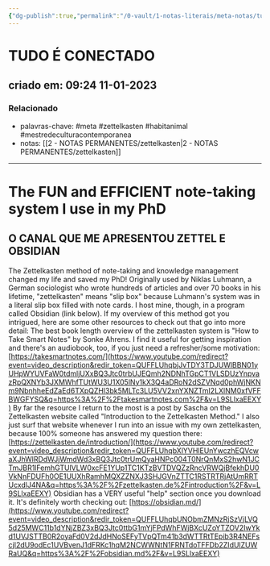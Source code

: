 ```yaml
---
{"dg-publish":true,"permalink":"/0-vault/1-notas-literais/meta-notas/tudo-e-conectado/","tags":["meta","zettelkasten","habitanimal","mestredeculturacontemporanea"],"dgHomeLink":true,"dgShowLocalGraph":true,"dgShowFileTree":true,"dgEnableSearch":true}
---
```



# TUDO É CONECTADO
## criado em: 09:24 11-01-2023

### Relacionado
- palavras-chave: #meta #zettelkasten #habitanimal #mestredeculturacontemporanea 
- notas: [[2 - NOTAS PERMANENTES/zettelkasten\|2 - NOTAS PERMANENTES/zettelkasten]]
---
# The FUN and EFFICIENT note-taking system I use in my PhD
## O CANAL QUE ME APRESENTOU ZETTEL E OBSIDIAN
The Zettelkasten method of note-taking and knowledge management changed my life and saved my PhD! Originally used by Niklas Luhmann, a German sociologist who wrote hundreds of articles and over 70 books in his lifetime, "zettelkasten" means "slip box" because Luhmann's system was in a literal slip box filled with note cards. I host mine, though, in a program called Obsidian (link below). If my overview of this method got you intrigued, here are some other resources to check out that go into more detail: The best book length overview of the zettelkasten system is "How to Take Smart Notes" by Sonke Ahrens. I find it useful for getting inspiration and there's an audiobook, too, if you just need a refresher/some motivation: [https://takesmartnotes.com/](https://www.youtube.com/redirect?event=video_description&redir_token=QUFFLUhqbjJvTDY3TDJUWlBBN01yUHpWYUVFaW0tdmljUXxBQ3Jtc0trbUJEQmh2NDNhTGpCT1VLSDUzYnpvazRpQXNYb3JXMWhfTUtWU3U1X05lNy1kX3Q4aDRoN2dSZVNqd0phWjNKNm9NbnhheEdZaEd6TXpQZHl3bk5MLTc3LU5VV2xnYXNZTmI2LXlNM0xfVFFBWGFYSQ&q=https%3A%2F%2Ftakesmartnotes.com%2F&v=L9SLlxaEEXY) By far the resource I return to the most is a post by Sascha on the Zettelkasten website called "Introduction to the Zettelkasten Method." I also just surf that website whenever I run into an issue with my own zettelkasten, because 100% someone has answered my question there: [https://zettelkasten.de/introduction/](https://www.youtube.com/redirect?event=video_description&redir_token=QUFFLUhqbXlYVHlEUnYwczhEQVcwaXJhWlRDdWJjWmdWd3xBQ3Jtc0trUmQyaHNPc004T0NrQnMxS2hwN1JCTmJBR1lFemhGTUlVLW0xcFE1YUp1TC1KTzBVTDVQZzRncVRWQjBfekhDU0VkNnFDUFh0OE1UUXhRamhMQXZZNXJ3SHJGVnZTTC1RSTRTRjAtUmRRTUcxdlJ4NA&q=https%3A%2F%2Fzettelkasten.de%2Fintroduction%2F&v=L9SLlxaEEXY) Obsidian has a VERY useful "help" section once you download it. It's definitely worth checking out: [https://obsidian.md/](https://www.youtube.com/redirect?event=video_description&redir_token=QUFFLUhqbUNObmZMNzRjSzVjLVQ5d25MWC11b1dYNjZBZ3xBQ3Jtc0ttbG1mYjFPdWhFWjBXcUZoYTZOV2IwYkd1UVJSTTB0R2oyaFd0V2dJdHNoSEFyTVpQTm41b3dWTTRtTEpib3R4NEFscjI2dU9odEc1UVBvenJ1dFRKc1hqM2NCWWNtN1FRNTdoTFFDb2ZIdUlZUWRaUQ&q=https%3A%2F%2Fobsidian.md%2F&v=L9SLlxaEEXY)